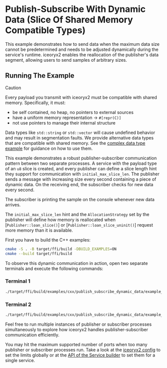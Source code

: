 # Publish-Subscribe With Dynamic Data (Slice Of Shared Memory Compatible Types)

This example demonstrates how to send data when the maximum data size cannot
be predetermined and needs to be adjusted dynamically during the service's
runtime. iceoryx2 enables the reallocation of the publisher's data segment,
allowing users to send samples of arbitrary sizes.

## Running The Example

> [!CAUTION]
> Every payload you transmit with iceoryx2 must be compatible with shared
> memory. Specifically, it must:
>
> * be self contained, no heap, no pointers to external sources
> * have a uniform memory representation -> `#[repr(C)]`
> * not use pointers to manage their internal structure
>
> Data types like `std::string` or `std::vector` will cause undefined behavior
> and may result in segmentation faults. We provide alternative data types
> that are compatible with shared memory. See the
> [complex data type example](../complex_data_types) for guidance on how to
> use them.

This example demonstrates a robust publisher-subscriber communication pattern
between two separate processes. A service with the payload type of an `u8` slice
is created, and every publisher can define a slice length hint they support
for communication with `initial_max_slice_len`. The publisher sends a message with
increasing size every second containing a piece of dynamic data. On the receiving
end, the subscriber checks for new data every second.

The subscriber is printing the sample on the console whenever new data arrives.

The `initial_max_slice_len` hint and the `AllocationStrategy` set by the
publisher will define how memory is reallocated when [`Publisher::loan_slice()`]
or [`Publisher::loan_slice_uninit()`] request more memory than it is available.

First you have to build the C++ examples:

```sh
cmake -S . -B target/ffi/build -DBUILD_EXAMPLES=ON
cmake --build target/ffi/build
```

To observe this dynamic communication in action, open two separate terminals and
execute the following commands:

### Terminal 1

```sh
./target/ffi/build/examples/cxx/publish_subscribe_dynamic_data/example_cxx_publish_subscribe_dyn_subscriber
```

### Terminal 2

```sh
./target/ffi/build/examples/cxx/publish_subscribe_dynamic_data/example_cxx_publish_subscribe_dyn_publisher
```

Feel free to run multiple instances of publisher or subscriber processes
simultaneously to explore how iceoryx2 handles publisher-subscriber
communication efficiently.

You may hit the maximum supported number of ports when too many publisher or
subscriber processes run. Take a look at the [iceoryx2 config](../../../config)
to set the limits globally or at the
[API of the Service builder](https://docs.rs/iceoryx2/latest/iceoryx2/service/index.html)
to set them for a single service.
